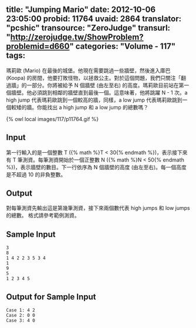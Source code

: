title: "Jumping Mario"
date: 2012-10-06 23:05:00
probid: 11764
uvaid: 2864
translator: "pcshic"
transource: "ZeroJudge"
transurl: "http://zerojudge.tw/ShowProblem?problemid=d660"
categories: "Volume - 117"
tags:
---

瑪莉歐 (Mario) 在最後的城堡。他現在需要跳過一些牆壁，然後進入庫巴 (Koopa) 的房間，他要打敗怪物，以拯救公主。對於這個問題，我們只關注「翻過牆」的一部分。你將被給予 N 個牆壁 (由左至右) 的高度。瑪莉歐目前站在第一個牆壁。他必須跳到相鄰的牆壁直到最後一個。這意味著，他將跳躍 N - 1 次。a high jump 代表瑪莉歐跳到一個較高的牆，同樣，a low jump 代表瑪莉歐跳到一個較矮的牆。你能找出 a high jump 和 a low jump 的總數嗎？

{% owl local images/117/p11764.gif %}

<!-- more -->

## Input ##

第一行輸入的是一個整數 T ({% math %}T < 30{% endmath %})，表示接下來有 T 筆測資。每筆測資開始於一個正整數 N ({% math %}N < 50{% endmath %})，表示牆壁的數目。下一行依序為 N 個牆壁的高度 (由左至右)。每一個高度是不超過 10 的非負整數。
 
## Output ##

對每筆測資先輸出這是第幾筆測資，接下來兩個數代表 high jumps 和 low jumps 的總數。
格式請參考範例測資。
 
## Sample Input ##

	3
	8
	1 4 2 2 3 5 3 4
	1
	9
	5
	1 2 3 4 5

## Output for Sample Input ##

	Case 1: 4 2
	Case 2: 0 0
	Case 3: 4 0